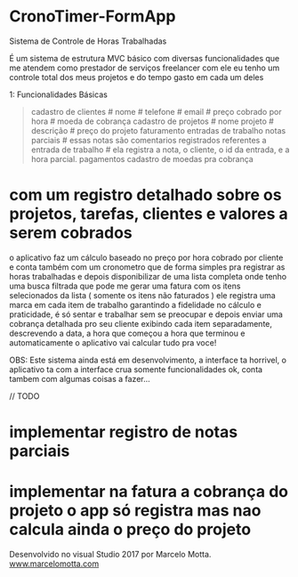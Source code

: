 # CronoTimer-FormApp
Sistema de Controle de Horas Trabalhadas

É um sistema de estrutura MVC básico com diversas funcionalidades que me atendem como prestador de serviços freelancer
com ele eu tenho um controle total dos meus projetos e do tempo gasto em cada um deles

1: Funcionalidades Básicas
  > cadastro de clientes
      # nome
      # telefone
      # email
      # preço cobrado por hora
      # moeda de cobrança
  > cadastro de projetos
      # nome projeto
      # descrição
      # preço do projeto
  > faturamento
  > entradas de trabalho
  > notas parciais
      # essas notas são comentarios registrados referentes a entrada de trabalho
      # ela registra a nota, o cliente, o id da entrada, e a hora parcial.
  > pagamentos
  > cadastro de moedas pra cobrança


# com um registro detalhado sobre os projetos, tarefas, clientes e valores a serem cobrados
o aplicativo faz um cálculo baseado no preço por hora cobrado por cliente e conta também
com um cronometro que de forma simples pra registrar as horas trabalhadas e depois disponibilizar
de uma lista completa onde tenho uma busca filtrada que pode me gerar uma fatura com os itens
selecionados da lista ( somente os itens não faturados ) ele registra uma marca em cada item de
trabalho garantindo a fidelidade no cálculo e praticidade, é só sentar e trabalhar sem se preocupar
e depois enviar uma cobrança detalhada pro seu cliente exibindo cada item separadamente, descrevendo
a data, a hora que começou a hora que terminou e automaticamente o aplicativo vai calcular tudo pra voce!

OBS: Este sistema ainda está em desenvolvimento, a interface ta horrivel, o aplicativo ta com a interface crua
somente funcionalidades ok, conta tambem com algumas coisas a fazer...

// TODO
# implementar registro de notas parciais
# implementar na fatura a cobrança do projeto o app só registra mas nao calcula ainda o preço do projeto


Desenvolvido no visual Studio 2017
por Marcelo Motta.
www.marcelomotta.com


